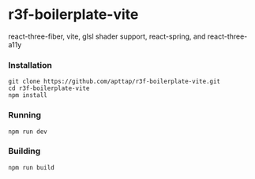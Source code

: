 # r3f-boilerplate-vite

react-three-fiber, vite, glsl shader support, react-spring, and react-three-a11y

### Installation

```
git clone https://github.com/apttap/r3f-boilerplate-vite.git
cd r3f-boilerplate-vite
npm install
```

### Running

```
npm run dev
```

### Building

```
npm run build
```
